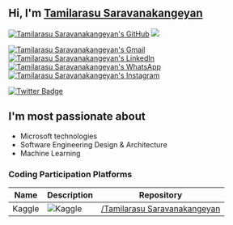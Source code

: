 ## Hi, I'm [Tamilarasu Saravanakangeyan](https://tamilarasusaravanakangeyan.github.io/)

[![Tamilarasu Saravanakangeyan's GitHub](https://img.shields.io/badge/-@tamilarasusaravanakangeyan-%23181717?style=flat-square&logo=github)](https://github.com/tamilarasusaravanakangeyan)
[![](https://img.shields.io/github/stars/tamilarasusaravanakangeyan?style=social)](https://github.com/tamilarasusaravanakangeyan?tab=repositories)


[![Tamilarasu Saravanakangeyan's Gmail](https://img.shields.io/badge/tamilsmtp-D14836?style=for-the-badge&logo=gmail&logoColor=white)](mailto:tamilsmtp@gmail.com)
[![Tamilarasu Saravanakangeyan's LinkedIn](https://img.shields.io/badge/tamilarasusaravanakangeyan-0077B5?style=for-the-badge&logo=linkedin&logoColor=white)](https://www.linkedin.com/in/tamilarasusaravanakangeyan)
[![Tamilarasu Saravanakangeyan's WhatsApp](https://img.shields.io/badge/+919965999180-25D366?style=for-the-badge&logo=whatsapp&logoColor=white)](https://wa.me/+919965999180)
[![Tamilarasu Saravanakangeyan's Instagram](https://img.shields.io/badge/tamilarasu_saravanakangeyan-E4405F?style=for-the-badge&logo=instagram&logoColor=white)](https://www.instagram.com/tamilarasu_saravanakangeyan/)


[![Twitter Badge](https://img.shields.io/twitter/follow/tamilarasusarav?style=social)](https://twitter.com/tamilarasusarav)



## I'm most passionate about

- Microsoft technologies
- Software Engineering Design & Architecture
- Machine Learning

### Coding Participation Platforms
| Name     | Description                                                                                                                       | Repository                                                           |
|----------|-----------------------------------------------------------------------------------------------------------------------------------|-----------------------------------------------------------------------------|
| Kaggle | ![Kaggle](https://img.shields.io/badge/Kaggle-20BEFF?style=for-the-badge&logo=Kaggle&logoColor=white) | [/Tamilarasu Saravanakangeyan](https://www.kaggle.com/tamil1503) |
